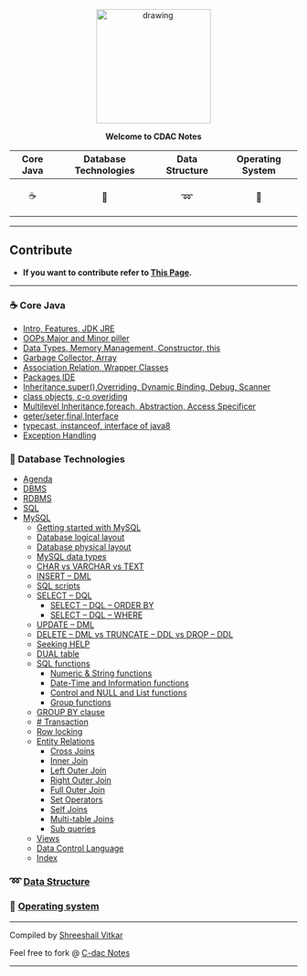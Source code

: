 
<p align="center">

<img src="https://github.com/shreeshailaya/C-DAC-Notes/blob/main/Media/1_logo.jpeg" alt="drawing" width="200"/>
  
<p align="center"><b>Welcome to CDAC Notes</b>
</p>


  
| Core Java | Database Technologies | Data Structure | Operating System |
| --- | --- | ---  | --- | 
| <p align="center"> ☕ | <p align="center"> 💾 | <p align="center"> ➿ | <p align="center"> 🐧 </p> |


------------


## Contribute
- **If you want to contribute refer to [This Page](https://github.com/shreeshailaya/C-DAC-Notes/blob/main/CONTRIBUTING.md "This Page").** 

------------


### ☕ Core Java

 - [Intro, Features, JDK JRE](https://github.com/shreeshailaya/C-DAC-Notes/tree/main/Core%20Java#core-java--195introfeaturesjdkjre-) 
 - [OOPs,Major and Minor piller](https://github.com/shreeshailaya/C-DAC-Notes/tree/main/Core%20Java#205-oopsmajor-and-minor-piller)
 - [Data Types, Memory Management, Constructor, this](https://github.com/shreeshailaya/C-DAC-Notes/tree/main/Core%20Java#215-data-types-memory-management-constructor-this)
 - [Garbage Collector, Array](https://github.com/shreeshailaya/C-DAC-Notes/tree/main/Core%20Java#225-garbage-collector-array)
 - [Association Relation, Wrapper Classes](https://github.com/shreeshailaya/C-DAC-Notes/tree/main/Core%20Java#2405-association-relation-wrapper-classes)
 - [Packages,IDE](https://github.com/shreeshailaya/C-DAC-Notes/tree/main/Core%20Java#2505-packageside)
 - [Inheritance,super(),Overriding, Dynamic Binding, Debug, Scanner](https://github.com/shreeshailaya/C-DAC-Notes/tree/main/Core%20Java#2605inheritancesuperoverriding-dynamic-binding-debug-scanner)
 - [class objects, c-o overiding](https://github.com/shreeshailaya/C-DAC-Notes/tree/main/Core%20Java#275-class-objects-c-o-overiding)
 - [Multilevel Inheritance,foreach, Abstraction, Access Specificer](https://github.com/shreeshailaya/C-DAC-Notes/tree/main/Core%20Java#285multilevel-inheritanceforeach-abstraction-access-specificer)
 - [geter/seter,final,Interface](https://github.com/shreeshailaya/C-DAC-Notes/tree/main/Core%20Java#295geterseterfinalinterface)
 - [typecast, instanceof, interface of java8](https://github.com/shreeshailaya/C-DAC-Notes/tree/main/Core%20Java#315typecast-instanceof-interface-of-java8)
 - [Exception Handling](https://github.com/shreeshailaya/C-DAC-Notes/tree/main/Core%20Java#exception-handling)
 
### 💾 Database Technologies

 - [Agenda](https://github.com/shreeshailaya/C-DAC-Notes/tree/main/Database%20technologies#agenda) 
 - [DBMS](https://github.com/shreeshailaya/C-DAC-Notes/tree/main/Database%20technologies#dbms)
 - [RDBMS](https://github.com/shreeshailaya/C-DAC-Notes/tree/main/Database%20technologies#rdbms)
 - [SQL](https://github.com/shreeshailaya/C-DAC-Notes/tree/main/Database%20technologies#sql)
 - [MySQL](https://github.com/shreeshailaya/C-DAC-Notes/tree/main/Database%20technologies#mysql)
   - [Getting started with MySQL](https://github.com/shreeshailaya/C-DAC-Notes/tree/main/Database%20technologies#getting-started)
   - [Database logical layout](https://github.com/shreeshailaya/C-DAC-Notes/tree/main/Database%20technologies#database-logical-layout)
   - [Database physical layout](https://github.com/shreeshailaya/C-DAC-Notes/tree/main/Database%20technologies#database-physical-layout)
   - [MySQL data types](https://github.com/shreeshailaya/C-DAC-Notes/tree/main/Database%20technologies#mysql-data-types)
   - [CHAR vs VARCHAR vs TEXT](https://github.com/shreeshailaya/C-DAC-Notes/tree/main/Database%20technologies#char-vs-varchar-vs-text)
   - [INSERT – DML](https://github.com/shreeshailaya/C-DAC-Notes/tree/main/Database%20technologies#insert--dml)
   - [SQL scripts](https://github.com/shreeshailaya/C-DAC-Notes/tree/main/Database%20technologies#sql-scripts)
   - [SELECT – DQL](https://github.com/shreeshailaya/C-DAC-Notes/tree/main/Database%20technologies#select--dql)
     - [SELECT – DQL – ORDER BY](https://github.com/shreeshailaya/C-DAC-Notes/tree/main/Database%20technologies#select--dql--order-by)
     - [SELECT – DQL – WHERE](https://github.com/shreeshailaya/C-DAC-Notes/tree/main/Database%20technologies#select--dql--where)
   - [UPDATE – DML](https://github.com/shreeshailaya/C-DAC-Notes/tree/main/Database%20technologies#update--dml)
   - [DELETE – DML vs TRUNCATE – DDL vs DROP – DDL](https://github.com/shreeshailaya/C-DAC-Notes/tree/main/Database%20technologies#delete--dml-vs-truncate--ddl-vs-drop--ddl)
   - [Seeking HELP](https://github.com/shreeshailaya/C-DAC-Notes/tree/main/Database%20technologies#seeking-help)
   - [DUAL table](https://github.com/shreeshailaya/C-DAC-Notes/tree/main/Database%20technologies#dual-table)
   - [SQL functions](https://github.com/shreeshailaya/C-DAC-Notes/tree/main/Database%20technologies#sql-functions)
     - [Numeric & String functions](https://github.com/shreeshailaya/C-DAC-Notes/tree/main/Database%20technologies#numeric--string-functions)
     - [Date-Time and Information functions](https://github.com/shreeshailaya/C-DAC-Notes/tree/main/Database%20technologies#date-time-and-information-functions)
     - [Control and NULL and List functions](https://github.com/shreeshailaya/C-DAC-Notes/tree/main/Database%20technologies#control-and-null-and-list-functions)
     - [Group functions](https://github.com/shreeshailaya/C-DAC-Notes/tree/main/Database%20technologies#group-functions)
   - [GROUP BY clause](https://github.com/shreeshailaya/C-DAC-Notes/tree/main/Database%20technologies#group-by-clause)
   - [# Transaction](https://github.com/shreeshailaya/C-DAC-Notes/tree/main/Database%20technologies#-transaction)
   - [Row locking](https://github.com/shreeshailaya/C-DAC-Notes/tree/main/Database%20technologies#row-locking)
   - [Entity Relations](https://github.com/shreeshailaya/C-DAC-Notes/tree/main/Database%20technologies#entity-relations)
     - [Cross Joins](https://github.com/shreeshailaya/C-DAC-Notes/tree/main/Database%20technologies#cross-joins)
     - [Inner Join](https://github.com/shreeshailaya/C-DAC-Notes/tree/main/Database%20technologies#inner-join)
     - [Left Outer Join](https://github.com/shreeshailaya/C-DAC-Notes/tree/main/Database%20technologies#left-outer-join)
     - [Right Outer Join](https://github.com/shreeshailaya/C-DAC-Notes/tree/main/Database%20technologies#right-outer-join)
     - [Full Outer Join](https://github.com/shreeshailaya/C-DAC-Notes/tree/main/Database%20technologies#full-outer-join)
     - [Set Operators](https://github.com/shreeshailaya/C-DAC-Notes/tree/main/Database%20technologies#set-operators)
     - [Self Joins](https://github.com/shreeshailaya/C-DAC-Notes/tree/main/Database%20technologies#self-joins)
     - [Multi-table Joins](https://github.com/shreeshailaya/C-DAC-Notes/tree/main/Database%20technologies#multi-table-joins)
     - [Sub queries](https://github.com/shreeshailaya/C-DAC-Notes/tree/main/Database%20technologies#sub-queries)
   - [Views](https://github.com/shreeshailaya/C-DAC-Notes/tree/main/Database%20technologies#views)
   - [Data Control Language](https://github.com/shreeshailaya/C-DAC-Notes/tree/main/Database%20technologies#data-control-language)
   - [Index](https://github.com/shreeshailaya/C-DAC-Notes/tree/main/Database%20technologies#index)

### ➿ [Data Structure](https://github.com/shreeshailaya/C-DAC-Notes/tree/main/Data%20structure)  

### 🐧 [Operating system](https://github.com/shreeshailaya/C-DAC-Notes/tree/main/Operating%20system)  


***

Compiled by [Shreeshail Vitkar](https://github.com/shreeshailaya)

Feel free to fork @ [C-dac Notes](https://github.com/shreeshailaya/c-dac)

***

